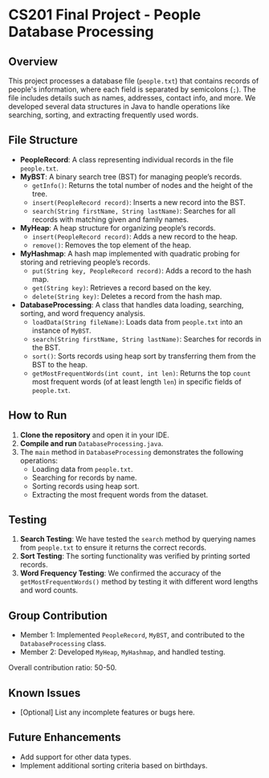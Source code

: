 # CS201 Final Project - People Database Processing

## Overview

This project processes a database file (`people.txt`) that contains records of people's information, where each field is separated by semicolons (`;`). The file includes details such as names, addresses, contact info, and more. We developed several data structures in Java to handle operations like searching, sorting, and extracting frequently used words.

## File Structure
- **PeopleRecord**: A class representing individual records in the file `people.txt`.
- **MyBST**: A binary search tree (BST) for managing people’s records.
  - `getInfo()`: Returns the total number of nodes and the height of the tree.
  - `insert(PeopleRecord record)`: Inserts a new record into the BST.
  - `search(String firstName, String lastName)`: Searches for all records with matching given and family names.
- **MyHeap**: A heap structure for organizing people’s records.
  - `insert(PeopleRecord record)`: Adds a new record to the heap.
  - `remove()`: Removes the top element of the heap.
- **MyHashmap**: A hash map implemented with quadratic probing for storing and retrieving people’s records.
  - `put(String key, PeopleRecord record)`: Adds a record to the hash map.
  - `get(String key)`: Retrieves a record based on the key.
  - `delete(String key)`: Deletes a record from the hash map.
- **DatabaseProcessing**: A class that handles data loading, searching, sorting, and word frequency analysis.
  - `loadData(String fileName)`: Loads data from `people.txt` into an instance of `MyBST`.
  - `search(String firstName, String lastName)`: Searches for records in the BST.
  - `sort()`: Sorts records using heap sort by transferring them from the BST to the heap.
  - `getMostFrequentWords(int count, int len)`: Returns the top `count` most frequent words (of at least length `len`) in specific fields of `people.txt`.

## How to Run
1. **Clone the repository** and open it in your IDE.
2. **Compile and run** `DatabaseProcessing.java`.
3. The `main` method in `DatabaseProcessing` demonstrates the following operations:
    - Loading data from `people.txt`.
    - Searching for records by name.
    - Sorting records using heap sort.
    - Extracting the most frequent words from the dataset.
    
## Testing
1. **Search Testing**: We have tested the `search` method by querying names from `people.txt` to ensure it returns the correct records.
2. **Sort Testing**: The sorting functionality was verified by printing sorted records.
3. **Word Frequency Testing**: We confirmed the accuracy of the `getMostFrequentWords()` method by testing it with different word lengths and word counts.

## Group Contribution
- Member 1: Implemented `PeopleRecord`, `MyBST`, and contributed to the `DatabaseProcessing` class.
- Member 2: Developed `MyHeap`, `MyHashmap`, and handled testing.

Overall contribution ratio: 50-50.

## Known Issues
- [Optional] List any incomplete features or bugs here.

## Future Enhancements
- Add support for other data types.
- Implement additional sorting criteria based on birthdays.

